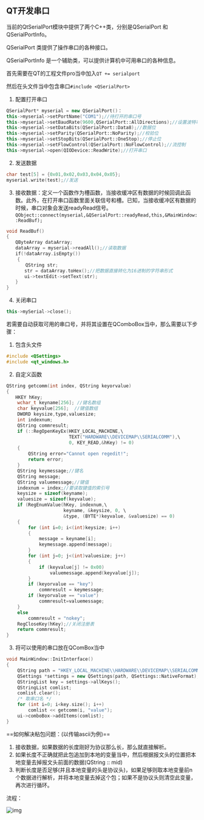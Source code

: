 ## QT开发串口

当前的QtSerialPort模块中提供了两个C++类，分别是QSerialPort 和QSerialPortInfo。

QSerialPort 类提供了操作串口的各种接口。

QSerialPortInfo 是一个辅助类，可以提供计算机中可用串口的各种信息。





首先需要在QT的工程文件pro当中加入`QT += serialport`

然后在头文件当中包含串口`#include <QSerialPort>`



1. 配置打开串口

```C++
QSerialPort* myserial = new QSerialPort()：
this->myserial->setPortName("COM1");//待打开的串口号
this->myserial->setBaudRate(9600,QSerialPort::AllDirections);//设置波特率;双工
this->myserial->setDataBits(QSerialPort::Data8);//数据位
this->myserial->setParity(QSerialPort::NoParity);//校验位
this->myserial->setStopBits(QSerialPort::OneStop);//停止位
this->myserial->setFlowControl(QSerialPort::NoFlowControl);//流控制
this->myserial->open(QIODevice::ReadWrite);//打开串口
```

2. 发送数据

```C++
char test[5] = {0x01,0x02,0x03,0x04,0x05};
myserial.write(test);//发送
```

3. 接收数据：定义一个函数作为槽函数，当接收缓冲区有数据的时候回调此函数。此外，在打开串口函数里面关联信号和槽。已知，当接收缓冲区有数据的时候，串口对象会发送readyRead信号。`QObject::connect(myserial,&QSerialPort::readyRead,this,&MainWindow::ReadBuf);`

```C++
void ReadBuf()
{
　　QByteArray dataArray;
　　dataArray = myserial->readAll();//读取数据
　　if(!dataArray.isEmpty())
  	{
       QString str;
　　　　str = dataArray.toHex();//把数据直接转化为16进制的字符串形式
　　　　ui->textEdit->setText(str);
　　}
}
```

4. 关闭串口

```C++
this->mySerial->close();
```



若需要自动获取可用的串口号，并将其设置在QComboBox当中，那么需要以下步骤：

1. 包含头文件

```C++
#include <QSettings>
#include <qt_windows.h>
```

2. 自定义函数

```C++
QString getcomm(int index, QString keyorvalue)
{
　　HKEY hKey;
    wchar_t keyname[256]; //键名数组
    char keyvalue[256];  //键值数组
    DWORD keysize,type,valuesize;
    int indexnum;
    QString commresult;
    if (::RegOpenKeyEx(HKEY_LOCAL_MACHINE,\
                       TEXT("HARDWARE\\DEVICEMAP\\SERIALCOMM"),\
                       0, KEY_READ,&hKey) != 0)
    {
        QString error="Cannot open regedit!";
        return error;
    }
    QString keymessage;//键名
    QString message;
    QString valuemessage;//键值
    indexnum = index;//要读取键值的索引号
    keysize = sizeof(keyname);
    valuesize = sizeof(keyvalue);
    if (RegEnumValue(hKey, indexnum,\
                     keyname, &keysize, 0, \
                     &type, (BYTE*)keyvalue, &valuesize) == 0)
    {
        for (int i=0; i<(int)keysize; i++)
        {
            message = keyname[i];
            keymessage.append(message);
        }
        for (int j=0; j<(int)valuesize; j++)
        {
            if (keyvalue[j] != 0x00)
                valuemessage.append(keyvalue[j]);
        }
        if (keyorvalue == "key")
            commresult = keymessage;
        if (keyorvalue == "value")
            commresult=valuemessage;
    }
    else
        commresult = "nokey";
    RegCloseKey(hKey);//关闭注册表
    return commresult;
}
```

3. 将可以使用的串口放在QComBox当中

```c++
void MainWindow::InitInterface()
{
    QString path = "HKEY_LOCAL_MACHINE\\HARDWARE\\DEVICEMAP\\SERIALCOMM";
    QSettings *settings = new QSettings(path, QSettings::NativeFormat);
    QStringList key = settings->allKeys();
    QStringList comlist;
    comlist.clear();
    /* 取串口名 */
    for (int i=0; i<key.size(); i++)
        comlist << getcomm(i, "value");
    ui->comboBox->addItems(comlist);
}
```



==如何解决粘包问题：(以传输ascii为例)==

1. 接收数据，如果数据的长度刚好为协议那么长，那么就直接解析。
2. 如果长度不正确就把此包追加到本地的变量当中，然后根据报文头的位置把本地变量去掉报文头前面的数据(QString :: mid)
3. 判断长度是否足够(并且本地变量的头是协议头)，如果足够则取本地变量前n个数据进行解析，并将本地变量去掉这个包；如果不是协议头则清空此变量，再次进行循环。

流程：

![img](https://images2017.cnblogs.com/blog/990943/201712/990943-20171227155415191-1599431568.png)

